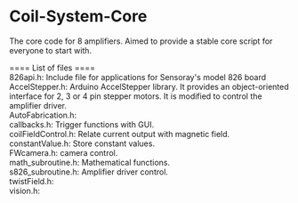 # Coil-System-Core
The core code for 8 amplifiers. Aimed to provide a stable core script for everyone to start with.

==== List of files ====<br />
826api.h: Include file for applications for Sensoray's model 826 board<br />
AccelStepper.h: Arduino AccelStepper library. It provides an object-oriented interface for 2, 3 or 4 pin stepper motors. It is modified to control the amplifier driver.<br />
AutoFabrication.h:<br />
callbacks.h: Trigger functions with GUI. <br />
coilFieldControl.h: Relate current output with magnetic field.<br />
constantValue.h: Store constant values.<br />
FWcamera.h: camera control.<br />
math_subroutine.h: Mathematical functions.<br />
s826_subroutine.h: Amplifier driver control.<br />
twistField.h:<br />
vision.h:<br />
